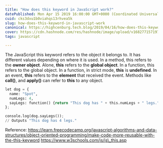 ```yaml
---
title: "How does this keyword in JavaScript work?"
datePublished: Mon Apr 15 2019 16:00:00 GMT+0000 (Coordinated Universal Time)
cuid: cks3dxu1b0viahqs13rhvea5k
slug: how-does-this-keyword-in-javascript-work
canonical: https://highcenburg.tech.blog/2019/04/16/how-does-this-keyword-in-javascript-work/
cover: https://cdn.hashnode.com/res/hashnode/image/upload/v1682771571974/0297f688-63af-4dd2-ae99-148a94097c79.jpeg
tags: javascript

---
```


The JavaScript this keyword refers to the object it belongs to. It has different values depending on where it is used. In a method, this refers to the **owner object**. Alone, **this** refers to the **global object**. In a function, this refers to the global object. In a function, in strict mode, **this** is **undefined**. In an event, **this** refers to the **element** that received the event. Methods like **call()**, and **apply()** can refer to **this** to any object.

```python
let dog = {
  name: "Spot",
  numLegs: 4,
  sayLegs: function() {return "This dog has " + this.numLegs + " legs.";}
};

console.log(dog.sayLegs());
// Outputs "This dog has 4 legs."
```

Reference: https://learn.freecodecamp.org/javascript-algorithms-and-data-structures/object-oriented-programming/make-code-more-reusable-with-the-this-keyword https://www.w3schools.com/js/js\_this.asp